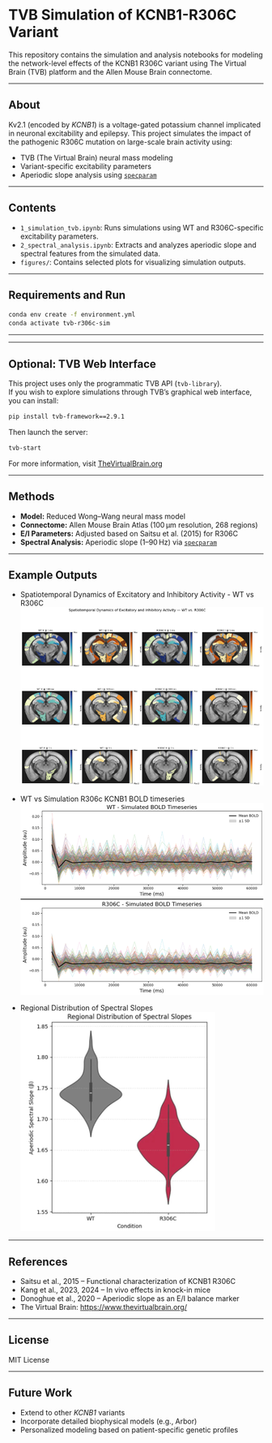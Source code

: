 # TVB Simulation of KCNB1-R306C Variant

This repository contains the simulation and analysis notebooks for modeling the network-level effects of the KCNB1 R306C variant using The Virtual Brain (TVB) platform and the Allen Mouse Brain connectome.

---

## About

Kv2.1 (encoded by *KCNB1*) is a voltage-gated potassium channel implicated in neuronal excitability and epilepsy. This project simulates the impact of the pathogenic R306C mutation on large-scale brain activity using:
- TVB (The Virtual Brain) neural mass modeling
- Variant-specific excitability parameters
- Aperiodic slope analysis using [`specparam`](https://github.com/fooof-tools/specparam)

---

## Contents

- `1_simulation_tvb.ipynb`: Runs simulations using WT and R306C-specific excitability parameters.
- `2_spectral_analysis.ipynb`: Extracts and analyzes aperiodic slope and spectral features from the simulated data.
- `figures/`: Contains selected plots for visualizing simulation outputs.

---

## Requirements and Run
```bash
conda env create -f environment.yml
conda activate tvb-r306c-sim
```

---

---

## Optional: TVB Web Interface

This project uses only the programmatic TVB API (`tvb-library`).  
If you wish to explore simulations through TVB’s graphical web interface, you can install:

```bash
pip install tvb-framework==2.9.1
```

Then launch the server:

```bash
tvb-start
```

For more information, visit [TheVirtualBrain.org](https://www.thevirtualbrain.org/)

---

## Methods

- **Model:** Reduced Wong–Wang neural mass model
- **Connectome:** Allen Mouse Brain Atlas (100 μm resolution, 268 regions)
- **E/I Parameters:** Adjusted based on Saitsu et al. (2015) for R306C
- **Spectral Analysis:** Aperiodic slope (1–90 Hz) via [`specparam`](https://github.com/fooof-tools/specparam)

---

## Example Outputs

- Spatiotemporal Dynamics of Excitatory and Inhibitory Activity - WT vs R306C
![Regional Distribution of Spectral Slopes](figures/sd_ei.png)

- WT vs Simulation R306c KCNB1 BOLD timeseries
![Regional Distribution of Spectral Slopes](figures/bold.png)

- Regional Distribution of Spectral Slopes
![Regional Distribution of Spectral Slopes](figures/regdist_specslope.png)

---

## References

- Saitsu et al., 2015 – Functional characterization of KCNB1 R306C
- Kang et al., 2023, 2024 – In vivo effects in knock-in mice
- Donoghue et al., 2020 – Aperiodic slope as an E/I balance marker
- The Virtual Brain: https://www.thevirtualbrain.org/

---

## License

MIT License 

---

## Future Work

- Extend to other *KCNB1* variants
- Incorporate detailed biophysical models (e.g., Arbor)
- Personalized modeling based on patient-specific genetic profiles
